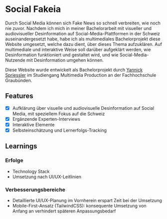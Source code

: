 # Social Fakeia

Durch Social Media können sich Fake News so schnell verbreiten, wie noch nie zuvor. Nachdem ich mich in meiner Bachelorarbeit mit visueller und audiovisueller Desinformation auf Social-Media-Plattformen in der Schweiz auseinandergesetzt habe, habe ich als multimediales Bachelorprojekt diese Website umgesetzt, welche dazu dient, über dieses Thema aufzuklären.
Auf multimediale und interaktive Weise soll darüber aufgeklärt werden, wie Desinformation funktioniert und gestaltet wird, und wie Social-Media-Nutzende mit Desinformation umgehen können.

Diese Website wurde entwickelt als Bachelorprojekt durch [Yannick Spriessler](https://neckxproductions.ch/social) im Studiengang Multimedia Production an der Fachhochschule Graubünden.

## Features
- [x] Aufklärung über visuelle und audiovisuelle Desinformation auf Social Media, mit speziellem Fokus auf die Schweiz
- [x] Ergänzende Experten-Interviews
- [x] Interaktive Elemente
- [x] Selbsteinschätzung und Lernerfolgs-Tracking

## Learnings
### Erfolge
- Technology Stack
- Umsetzung nach UI/UX-Leitlinien

### Verbesserungsbereiche
- Detaillierte UI/UX-Planung im Vornherein erspart Zeit bei der Umsetzung
- Mobile-First-Ansatz (TailwindCSS): konsequente Umsetzung von Anfang an verhindert späteren Anpassungsbedarf
